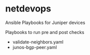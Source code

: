 # netdevops
Ansible Playbooks for Juniper devices

Playbooks to run pre and post checks
- validate-neighbors.yaml
- junos-bgp-peer.yaml
